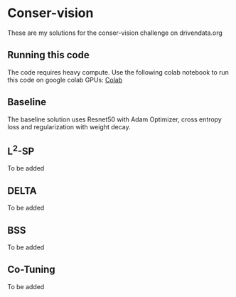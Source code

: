 # Conser-vision
These are my solutions for the conser-vision challenge on drivendata.org

## Running this code
The code requires heavy compute. Use the following colab notebook to run this code on google colab GPUs:
[Colab](https://colab.research.google.com/drive/1VcAuUlEk6MDA3YZ-XQEa12Iy0n7P0DjL?usp=sharing)

## Baseline
The baseline solution uses Resnet50 with Adam Optimizer, 
cross entropy loss and regularization with weight decay.

## L<sup>2</sup>-SP
To be added

## DELTA
To be added

## BSS
To be added

## Co-Tuning
To be added